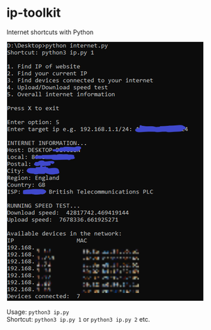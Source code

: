 # ip-toolkit
Internet shortcuts with Python

<img src="Capture.PNG">

Usage: `python3 ip.py` <br>
Shortcut: `python3 ip.py 1` or `python3 ip.py 2` etc. 
